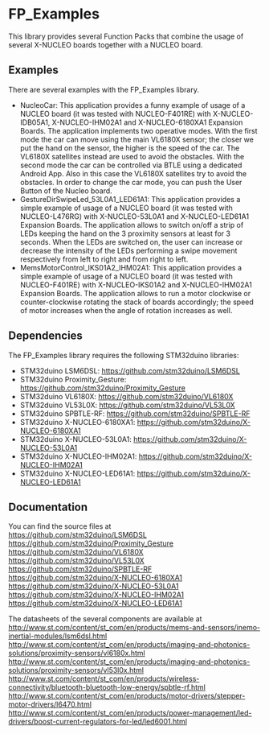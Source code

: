 # FP_Examples

This library provides several Function Packs that combine the usage of several X-NUCLEO boards together with a NUCLEO board.

## Examples

There are several examples with the FP_Examples library.
* NucleoCar: This application provides a funny example of usage of a NUCLEO board (it was tested with NUCLEO-F401RE) with 
X-NUCLEO-IDB05A1, X-NUCLEO-IHM02A1 and X-NUCLEO-6180XA1 Expansion Boards. The application implements two operative modes. With the 
first mode the car can move using the main VL6180X sensor; the closer we put the hand on the sensor, the higher is the speed of the car. 
The VL6180X satellites instead are used to avoid the obstacles. With the second mode the car can be controlled via BTLE using a dedicated 
Android App. Also in this case the VL6180X satellites try to avoid the obstacles. In order to change the car mode, you can push the User 
Button of the Nucleo board.
* GestureDirSwipeLed_53L0A1_LED61A1: This application provides a simple example of usage of a NUCLEO board (it was tested with NUCLEO-L476RG) 
with X-NUCLEO-53L0A1 and X-NUCLEO-LED61A1 Expansion Boards. The application allows to switch on/off a strip of LEDs keeping the hand on the 3
proximity sensors at least for 3 seconds. When the LEDs are switched on, the user can increase or decrease the intensity of the LEDs performing
a swipe movement respectively from left to right and from right to left.
* MemsMotorControl_IKS01A2_IHM02A1: This application provides a simple example of usage of a NUCLEO board (it was tested with NUCLEO-F401RE) 
with X-NUCLEO-IKS01A2 and X-NUCLEO-IHM02A1 Expansion Boards. The application allows to run a motor clockwise or counter-clockwise rotating the 
stack of boards accordingly; the speed of motor increases when the angle of rotation increases as well. 


## Dependencies

The FP_Examples library requires the following STM32duino libraries:

* STM32duino LSM6DSL: https://github.com/stm32duino/LSM6DSL
* STM32duino Proximity_Gesture: https://github.com/stm32duino/Proximity_Gesture
* STM32duino VL6180X: https://github.com/stm32duino/VL6180X
* STM32duino VL53L0X: https://github.com/stm32duino/VL53L0X
* STM32duino SPBTLE-RF: https://github.com/stm32duino/SPBTLE-RF
* STM32duino X-NUCLEO-6180XA1: https://github.com/stm32duino/X-NUCLEO-6180XA1
* STM32duino X-NUCLEO-53L0A1: https://github.com/stm32duino/X-NUCLEO-53L0A1
* STM32duino X-NUCLEO-IHM02A1: https://github.com/stm32duino/X-NUCLEO-IHM02A1
* STM32duino X-NUCLEO-LED61A1: https://github.com/stm32duino/X-NUCLEO-LED61A1


## Documentation

You can find the source files at  
https://github.com/stm32duino/LSM6DSL
https://github.com/stm32duino/Proximity_Gesture
https://github.com/stm32duino/VL6180X
https://github.com/stm32duino/VL53L0X
https://github.com/stm32duino/SPBTLE-RF
https://github.com/stm32duino/X-NUCLEO-6180XA1
https://github.com/stm32duino/X-NUCLEO-53L0A1
https://github.com/stm32duino/X-NUCLEO-IHM02A1
https://github.com/stm32duino/X-NUCLEO-LED61A1

The datasheets of the several components are available at  
http://www.st.com/content/st_com/en/products/mems-and-sensors/inemo-inertial-modules/lsm6dsl.html
http://www.st.com/content/st_com/en/products/imaging-and-photonics-solutions/proximity-sensors/vl6180x.html
http://www.st.com/content/st_com/en/products/imaging-and-photonics-solutions/proximity-sensors/vl53l0x.html
http://www.st.com/content/st_com/en/products/wireless-connectivity/bluetooth-bluetooth-low-energy/spbtle-rf.html
http://www.st.com/content/st_com/en/products/motor-drivers/stepper-motor-drivers/l6470.html
http://www.st.com/content/st_com/en/products/power-management/led-drivers/boost-current-regulators-for-led/led6001.html





